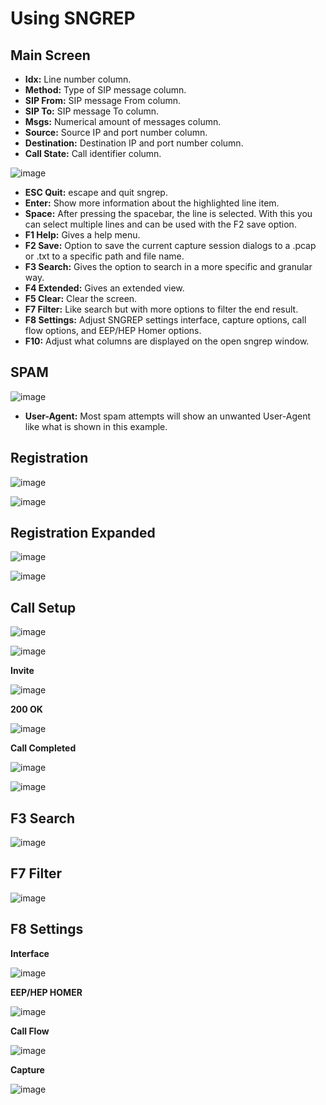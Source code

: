 # Using SNGREP

## Main Screen

-   **Idx:** Line number column.
-   **Method:** Type of SIP message column.
-   **SIP From:** SIP message From column.
-   **SIP To:** SIP message To column.
-   **Msgs:** Numerical amount of messages column.
-   **Source:** Source IP and port number column.
-   **Destination:** Destination IP and port number column.
-   **Call State:** Call identifier column.

![image](../_static/images/additional_information/fusionpbx_sngrep_main.jpg)

-   **ESC Quit:** escape and quit sngrep.
-   **Enter:** Show more information about the highlighted line item.
-   **Space:** After pressing the spacebar, the line is selected. With
    this you can select multiple lines and can be used with the F2 save
    option.
-   **F1 Help:** Gives a help menu.
-   **F2 Save:** Option to save the current capture session dialogs to a
    .pcap or .txt to a specific path and file name.
-   **F3 Search:** Gives the option to search in a more specific and
    granular way.
-   **F4 Extended:** Gives an extended view.
-   **F5 Clear:** Clear the screen.
-   **F7 Filter:** Like search but with more options to filter the end
    result.
-   **F8 Settings:** Adjust SNGREP settings interface, capture options,
    call flow options, and EEP/HEP Homer options.
-   **F10:** Adjust what columns are displayed on the open sngrep
    window.

## SPAM

![image](../_static/images/additional_information/fusionpbx_sngrep_spam.jpg)

-   **User-Agent:** Most spam attempts will show an unwanted User-Agent
    like what is shown in this example.

## Registration

![image](../_static/images/additional_information/fusionpbx_sngrep1.jpg)

![image](../_static/images/additional_information/fusionpbx_sngrep_register.jpg)

## Registration Expanded

![image](../_static/images/additional_information/fusionpbx_sngrep_register_flow.jpg)

![image](../_static/images/additional_information/fusionpbx_sngrep_register_flow1.jpg)

## Call Setup

![image](../_static/images/additional_information/fusionpbx_sngrep1.jpg)

![image](../_static/images/additional_information/fusionpbx_sngrep_call_setup.jpg)

**Invite**

![image](../_static/images/additional_information/fusionpbx_sngrep_call_setup1.jpg)

**200 OK**

![image](../_static/images/additional_information/fusionpbx_sngrep_call_setup2.jpg)

**Call Completed**

![image](../_static/images/additional_information/fusionpbx_sngrep1.jpg)

![image](../_static/images/additional_information/fusionpbx_sngrep_call_setup3.jpg)

## F3 Search

![image](../_static/images/additional_information/fusionpbx_sngrep_f3_search.jpg)

## F7 Filter

![image](../_static/images/additional_information/fusionpbx_sngrep_f7_filter.jpg)

## F8 Settings

**Interface**

![image](../_static/images/additional_information/fusionpbx_sngrep_f8_settings.jpg)

**EEP/HEP HOMER**

![image](../_static/images/additional_information/fusionpbx_sngrep_f8_settings1.jpg)

**Call Flow**

![image](../_static/images/additional_information/fusionpbx_sngrep_f8_settings2.jpg)

**Capture**

![image](../_static/images/additional_information/fusionpbx_sngrep_f8_settings3.jpg)
